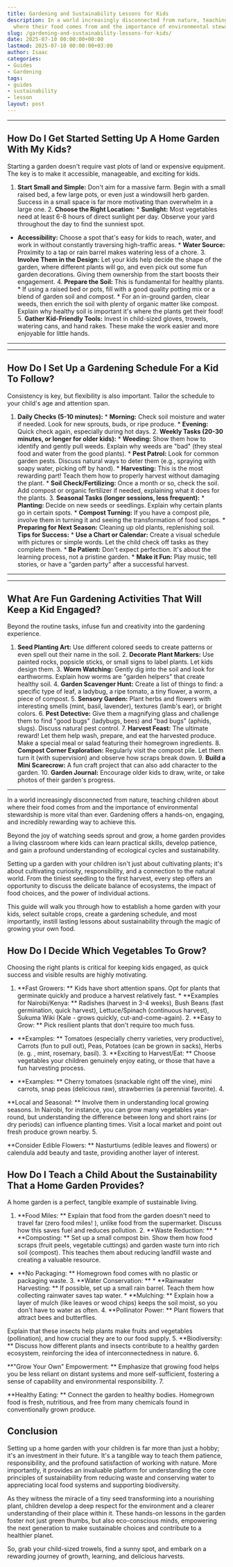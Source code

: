 ```yaml
---
title: Gardening and Sustainability Lessons for Kids
description: In a world increasingly disconnected from nature, teaching children about
  where their food comes from and the importance of environmental stewardship is more...
slug: /gardening-and-sustainability-lessons-for-kids/
date: 2025-07-10 00:00:00+00:00
lastmod: 2025-07-10 00:00:00+03:00
author: Isaac
categories:
- Guides
- Gardening
tags:
- guides
- sustainability
- lesson
layout: post
---
```

---

## How Do I Get Started Setting Up A Home Garden With My Kids?
Starting a garden doesn't require vast plots of land or expensive equipment. The key is to make it accessible, manageable, and exciting for kids.
1. **Start Small and Simple:** Don't aim for a massive farm. Begin with a small raised bed, a few large pots, or even just a windowsill herb garden. Success in a small space is far more motivating than overwhelm in a large one. 2. **Choose the Right Location:** * **Sunlight:** Most vegetables need at least 6-8 hours of direct sunlight per day. Observe your yard throughout the day to find the sunniest spot.

* **Accessibility:** Choose a spot that's easy for kids to reach, water, and work in without constantly traversing high-traffic areas. * **Water Source:** Proximity to a tap or rain barrel makes watering less of a chore. 3. **Involve Them in the Design:** Let your kids help decide the shape of the garden, where different plants will go, and even pick out some fun garden decorations. Giving them ownership from the start boosts their engagement. 4.
**Prepare the Soil:** This is fundamental for healthy plants. * If using a raised bed or pots, fill with a good quality potting mix or a blend of garden soil and compost. * For an in-ground garden, clear weeds, then enrich the soil with plenty of organic matter like compost. Explain why healthy soil is important  it's where the plants get their food! 5. **Gather Kid-Friendly Tools:** Invest in child-sized gloves, trowels, watering cans, and hand rakes.
These make the work easier and more enjoyable for little hands.
---
---

## How Do I Set Up a Gardening Schedule For a Kid To Follow?
Consistency is key, but flexibility is also important. Tailor the schedule to your child's age and attention span.
1. **Daily Checks (5-10 minutes):** * **Morning:** Check soil moisture and water if needed. Look for new sprouts, buds, or ripe produce. * **Evening:** Quick check again, especially during hot days. 2. **Weekly Tasks (20-30 minutes, or longer for older kids):** * **Weeding:** Show them how to identify and gently pull weeds. Explain why weeds are "bad" (they steal food and water from the good plants). * **Pest Patrol:** Look for common garden pests.
Discuss natural ways to deter them (e.g., spraying with soapy water, picking off by hand). * **Harvesting:** This is the most rewarding part! Teach them how to properly harvest without damaging the plant. * **Soil Check/Fertilizing:** Once a month or so, check the soil. Add compost or organic fertilizer if needed, explaining what it does for the plants. 3. **Seasonal Tasks (longer sessions, less frequent):** * **Planting:** Decide on new seeds or seedlings.
Explain why certain plants go in certain spots. * **Compost Turning:** If you have a compost pile, involve them in turning it and seeing the transformation of food scraps. * **Preparing for Next Season:** Cleaning up old plants, replenishing soil.
**Tips for Success:** * **Use a Chart or Calendar:** Create a visual schedule with pictures or simple words. Let the child check off tasks as they complete them. * **Be Patient:** Don't expect perfection. It's about the learning process, not a pristine garden. * **Make it Fun:** Play music, tell stories, or have a "garden party" after a successful harvest.
---
---

## What Are Fun Gardening Activities That Will Keep a Kid Engaged?
Beyond the routine tasks, infuse fun and creativity into the gardening experience.
1. **Seed Planting Art:** Use different colored seeds to create patterns or even spell out their name in the soil. 2. **Decorate Plant Markers:** Use painted rocks, popsicle sticks, or small signs to label plants. Let kids design them. 3. **Worm Watching:** Gently dig into the soil and look for earthworms. Explain how worms are "garden helpers" that create healthy soil. 4.
**Garden Scavenger Hunt:** Create a list of things to find: a specific type of leaf, a ladybug, a ripe tomato, a tiny flower, a worm, a piece of compost. 5. **Sensory Garden:** Plant herbs and flowers with interesting smells (mint, basil, lavender), textures (lamb's ear), or bright colors. 6. **Pest Detective:** Give them a magnifying glass and challenge them to find "good bugs" (ladybugs, bees) and "bad bugs" (aphids, slugs). Discuss natural pest control. 7.
**Harvest Feast:** The ultimate reward! Let them help wash, prepare, and eat the harvested produce. Make a special meal or salad featuring their homegrown ingredients. 8. **Compost Corner Exploration:** Regularly visit the compost pile. Let them turn it (with supervision) and observe how scraps break down. 9. **Build a Mini Scarecrow:** A fun craft project that can also add character to the garden. 10.
**Garden Journal:** Encourage older kids to draw, write, or take photos of their garden's progress.
---

In a world increasingly disconnected from nature, teaching children about where their food comes from and the importance of environmental stewardship is more vital than ever. Gardening offers a hands-on, engaging, and incredibly rewarding way to achieve this.

Beyond the joy of watching seeds sprout and grow, a home garden provides a living classroom where kids can learn practical skills, develop patience, and gain a profound understanding of ecological cycles and sustainability.

Setting up a garden with your children isn't just about cultivating plants; it's about cultivating curiosity, responsibility, and a connection to the natural world. From the tiniest seedling to the first harvest, every step offers an opportunity to discuss the delicate balance of ecosystems, the impact of food choices, and the power of individual actions.

This guide will walk you through how to establish a home garden with your kids, select suitable crops, create a gardening schedule, and most importantly, instill lasting lessons about sustainability through the magic of growing your own food.

##  How Do I Decide Which Vegetables To Grow?

Choosing the right plants is critical for keeping kids engaged, as quick success and visible results are highly motivating.

1. **Fast Growers: ** Kids have short attention spans. Opt for plants that germinate quickly and produce a harvest relatively fast. * **Examples for Nairobi/Kenya: ** Radishes (harvest in 3-4 weeks), Bush Beans (fast germination, quick harvest), Lettuce/Spinach (continuous harvest), Sukuma Wiki (Kale - grows quickly, cut-and-come-again). 2. **Easy to Grow: ** Pick resilient plants that don't require too much fuss.

* **Examples: ** Tomatoes (especially cherry varieties, very productive), Carrots (fun to pull out), Peas, Potatoes (can be grown in sacks), Herbs (e. g. , mint, rosemary, basil). 3. **Exciting to Harvest/Eat: ** Choose vegetables your children genuinely enjoy eating, or those that have a fun harvesting process.

* **Examples: ** Cherry tomatoes (snackable right off the vine), mini carrots, snap peas (delicious raw), strawberries (a perennial favorite). 4.

**Local and Seasonal: ** Involve them in understanding local growing seasons. In Nairobi, for instance, you can grow many vegetables year-round, but understanding the difference between long and short rains (or dry periods) can influence planting times. Visit a local market and point out fresh produce grown nearby. 5.

**Consider Edible Flowers: ** Nasturtiums (edible leaves and flowers) or calendula add beauty and taste, providing another layer of interest.

##  How Do I Teach a Child About the Sustainability That a Home Garden Provides?

A home garden is a perfect, tangible example of sustainable living.

1. **Food Miles: ** Explain that food from the garden doesn't need to travel far (zero food miles! ), unlike food from the supermarket. Discuss how this saves fuel and reduces pollution. 2. **Waste Reduction: ** * **Composting: ** Set up a small compost bin. Show them how food scraps (fruit peels, vegetable cuttings) and garden waste turn into rich soil (compost). This teaches them about reducing landfill waste and creating a valuable resource.

* **No Packaging: ** Homegrown food comes with no plastic or packaging waste. 3. **Water Conservation: ** * **Rainwater Harvesting: ** If possible, set up a small rain barrel. Teach them how collecting rainwater saves tap water. * **Mulching: ** Explain how a layer of mulch (like leaves or wood chips) keeps the soil moist, so you don't have to water as often. 4. **Pollinator Power: ** Plant flowers that attract bees and butterflies.

Explain that these insects help plants make fruits and vegetables (pollination), and how crucial they are to our food supply. 5. **Biodiversity: ** Discuss how different plants and insects contribute to a healthy garden ecosystem, reinforcing the idea of interconnectedness in nature. 6.

**"Grow Your Own" Empowerment: ** Emphasize that growing food helps you be less reliant on distant systems and more self-sufficient, fostering a sense of capability and environmental responsibility. 7.

**Healthy Eating: ** Connect the garden to healthy bodies. Homegrown food is fresh, nutritious, and free from many chemicals found in conventionally grown produce.

##  Conclusion

Setting up a home garden with your children is far more than just a hobby; it's an investment in their future. It's a tangible way to teach them patience, responsibility, and the profound satisfaction of working with nature. More importantly, it provides an invaluable platform for understanding the core principles of sustainability from reducing waste and conserving water to appreciating local food systems and supporting biodiversity.

As they witness the miracle of a tiny seed transforming into a nourishing plant, children develop a deep respect for the environment and a clearer understanding of their place within it. These hands-on lessons in the garden foster not just green thumbs, but also eco-conscious minds, empowering the next generation to make sustainable choices and contribute to a healthier planet.

So, grab your child-sized trowels, find a sunny spot, and embark on a rewarding journey of growth, learning, and delicious harvests.
